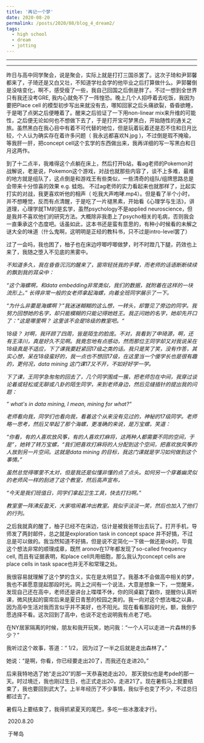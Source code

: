 ```yaml
---
title: '再记一个梦'
date: 2020-08-20
permalink: /posts/2020/08/blog_4_dream2/
tags:
  - high school
  - dream
  - jotting
---
```


---

---

昨日与高中同学聚会，说是聚会，实际上就是打打三国杀罢了。这次子琦和尹郭馨都来了，子琦还是又白又壮，不知道学社会学的他毕业之后打算做什么。尹郭馨倒是没啥变化，啊不，感受瘦了一些，我自己回国之后倒是胖了。不过一想到全世界只有我还没考GRE, 我内心就免不了一阵惶恐。晚上几个人招呼着去吃饭，我因为要把Place cell 的模型初步写出来就没有去，哪知回家之后头痛欲裂，昏昏欲睡，于是喝了点粥之后便睡着了。醒来之后验证了一下用non-linear mix来升维的可能性，之后便无论如何也不想做下去了，于是打开宝可梦黑白，开始随性的通关之旅。虽然黑白在我心目中有着不可代替的地位，但是玩着玩着还是忍不住和日月比较，个人认为确实存在着许多问题（ 我永远都喜欢N.jpg )，不过倒是瑕不掩瑜，等我肝一肝，把concept cell这个玄学的东西做出来，我再详细的写一写黑白和日月这两作。

到了十二点半，我难得这个点躺在床上，然后打开b站，看ag老师的Pokemon对战解说，老是说，Pokemon这个游戏，对战也就那些内容了，谈不上多难，最难的地方就是组队了，这点倒是和游戏王有些类似，一些清奇的组队/组牌思路总是会带来十分惊喜的效果 e.g. 蛙炮。 不过ag老师的实力看起来也就那样了，比起实打实的对战，我更喜欢听他的相声（ 吃我大声咆哮.mp4）。但是看了半个小时，并不想睡觉，反而有点清醒，于是吃了一片褪黑素，开始看《心理学与生活》，讲道理，心理学就TM的是玄学，虽然psychology不是applied neuroscience，但是我并不喜欢他们的研究方法。大概除非我患上了psycho相关的毛病，否则我会一直秉承这个态度吧。话虽如此，这本书还是蛮有意思的，有种小时候看的未解之谜大全的味道（什么鬼啊，这明明是正经的教科书，只不过是intro-level罢了）

过了一会吗，我也困了，柚子也在床边哼唧哼唧做梦，时不时蹬几下腿，药效也上来了，我随之堕入不见底的黑雾中。



*不知道多久，我在昏昏沉沉的醒来了，窗帘轻抚我的手臂，而老师的话语断断续续的飘到我的耳朵中：*

*“这个海螺啊，和data embedding非常类似，我们的数据，就附着在这样的一块流形上。” 长得非常一般的女老师拿起海螺，向着全班同学展示了一下。*

*“为什么非要是海螺啊？”我迷迷糊糊的这么想，一转头，却瞥见了旁边的同学。我努力回想她的名字，却只能模糊的只能记得她姓王。我正问她的名字，她却先开口了："这是哪里啊？ 这里该不会是18级的教室吧。“*

*18级？ 对啊，我环顾了四周，皆是陌生的脸庞。不对，我看到了申琦源，啊，还有王泽川，真是好久不见啊。我竟忽地有点感动，然而那位王同学却又对我说呆在18级真是不适应，下了课我要赶紧回17级之类的话。我只是笑了笑，没有作答，其实心想，呆在18级蛮好的，我一点也不想回17级，在这里当一个傻学长也是很有趣的，更何况，data mining 这门课17又不开，不如好好学一学。*

*下了课，王同学急匆匆的回去了，几个同学围成一簇，把老师包在中间，我穿过谈论着或轻松或无聊或八卦的陌生同学，来到老师身边，然后见缝插针的提出我的问题：*

*” what's in data mining, I mean, mining for what?"*

*老师看向我，同学们也看向我，看着这个从来没有见过的，神秘的17级同学。老师略一思考，然后又举起了那个海螺，更准确的来说，是万宝螺，笑道：*

*“你看，有的人喜欢放风筝，有的人喜欢打麻将，这两种人都需要不同的空间，于是”，她转了转万宝螺，“我们把喜欢打麻将的人分配到这个空间，把喜欢放风筝的人放到另一片空间。这就是data mining 的目标，我这门课就是学习如何做到这个事情。”*

*虽然总觉得哪里不太对，但是我还是似懂非懂的点了点头。如何另一个穿着幽灵似的老师风一样的刮进了这个教室，然后高声宣布，*

*“今天是我们班值日，同学们拿起卫生工具，快去打扫啊。”*

*教室里一阵沸反盈天，大家喧闹着冲出教室。我似乎淡淡一笑，然后也加入了他们的行列。*



之后我就真的醒了，柚子已经不在床边，估计是被我爸带出去玩了。打开手机，导师发了两封邮件，总之就是exploration task in concept space 并不好搞，不过总是可以做的。我当然知道不好搞，但是说不定简化一下做一做还是ok的，毕竟这个想法非常的顺理成章，既然 aronov在17年都发现了so-called frequency cell, 而且有证据表明，和place cell共用细胞，那么我认为concept cells are place cells in task space也并无不和常理之处。

我很容易就理解了这个梦的含义，实在是太明显了。我基本不会做高中相关的梦，我也不甚愿意提起那段时光。网上之间有一个说法，大意是想象一下，一觉醒来，发现自己还在高中，老师还是讲台上喋喋不休，你的同桌戳了戳你，提醒你认真听课，微风抚起的窗帘后来是夏日青葱的校园之类的。我一向对这个想法嗤之以鼻，因为高中生活对我而言似乎并不美好，也不阳光。现在看看那段时光，额，我倒宁愿选择不看。这次回到了高中，也说不定也说明我有点老了吧。

在NY居家隔离的时候，朋友和我开玩笑，她问我：“一个人可以走进一片森林的多少？”

我听过这个故事，答道：“ 1/2， 因为过了一半之后就是走出森林了。”

她说：“是啊，你看，你已经要走出20了，而我还在走进20。”

后来我特地选了她“走出20”的那一天恭喜她走出20， 那天貌似也是考pde的那一天。时过境迁，我也刚过生日，也正式走出20，走进21了。现在暑假马上就要结束了，我也要回到武大了。上半年经历了不少事情，我似乎也变了不少，不过总归都过去了。

暑假马上要结束了，我得抓紧夏天的尾巴，多吃一些冰激凌才行。



​                                                                                                                                                                                                 2020.8.20

​                                                                                                                                                                                                    于琴岛





